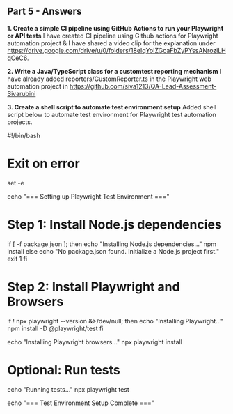 <h2>Part 5 - Answers</h2>

**1. Create a simple CI pipeline using GitHub Actions to run your Playwright or API tests**
I have created CI pipeline using Github actions for Playwright automation project & I have shared a video clip for the explanation under https://drive.google.com/drive/u/0/folders/18eIqYoIZGcaFbZyPYssANroziLHqCeC6.

**2. Write a Java/TypeScript class for a customtest reporting mechanism**
I have already added reporters/CustomReporter.ts in the Playwright web automation project in https://github.com/siva1213/QA-Lead-Assessment-Sivarubini

**3. Create a shell script to automate test environment setup**
Added shell script below to automate test environment for Playwright test automation projects.

#!/bin/bash

# Exit on error
set -e

echo "=== Setting up Playwright Test Environment ==="

# Step 1: Install Node.js dependencies
if [ -f package.json ]; then
    echo "Installing Node.js dependencies..."
    npm install
else
    echo "No package.json found. Initialize a Node.js project first."
    exit 1
fi

# Step 2: Install Playwright and Browsers
if ! npx playwright --version &>/dev/null; then
    echo "Installing Playwright..."
    npm install -D @playwright/test
fi

echo "Installing Playwright browsers..."
npx playwright install

# Optional: Run tests
echo "Running tests..."
npx playwright test

echo "=== Test Environment Setup Complete ==="
